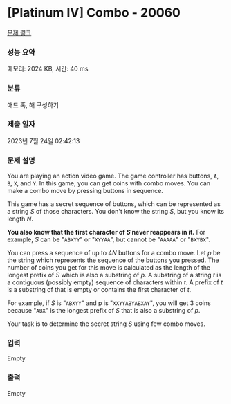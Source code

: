 # [Platinum IV] Combo - 20060 

[문제 링크](https://www.acmicpc.net/problem/20060) 

### 성능 요약

메모리: 2024 KB, 시간: 40 ms

### 분류

애드 혹, 해 구성하기

### 제출 일자

2023년 7월 24일 02:42:13

### 문제 설명

<p>You are playing an action video game. The game controller has buttons, <code>A</code>, <code>B</code>, <code>X</code>, and <code>Y</code>. In this game, you can get coins with combo moves. You can make a combo move by pressing buttons in sequence.</p>

<p>This game has a secret sequence of buttons, which can be represented as a string <em>S</em> of those characters. You don't know the string <em>S</em>, but you know its length <em>N</em>.</p>

<p><strong>You also know that the first character of <em>S</em> never reappears in it.</strong> For example, <em>S</em> can be "<code>ABXYY</code>" or "<code>XYYAA</code>", but cannot be "<code>AAAAA</code>" or "<code>BXYBX</code>".</p>

<p>You can press a sequence of up to 4<em>N</em> buttons for a combo move. Let <em>p</em> be the string which represents the sequence of the buttons you pressed. The number of coins you get for this move is calculated as the length of the longest prefix of <em>S</em> which is also a substring of <em>p</em>. A substring of a string <em>t</em> is a contiguous (possibly empty) sequence of characters within <em>t</em>. A prefix of <em>t</em> is a substring of that is empty or contains the first character of <em>t</em>.</p>

<p>For example, if <em>S</em> is "<code>ABXYY</code>" and p is "<code>XXYYABYABXAY</code>", you will get 3 coins because "<code>ABX</code>" is the longest prefix of <em>S</em> that is also a substring of <em>p</em>.</p>

<p>Your task is to determine the secret string <em>S</em> using few combo moves.</p>

### 입력 

 Empty

### 출력 

 Empty

